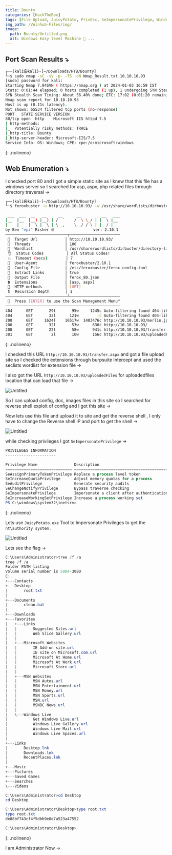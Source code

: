 ```yaml
---
title: Bounty
categories: [HackTheBox]
tags: [File Upload, JuicyPotato, PrivEsc, SeImpersonatePrivilege, Windows, config]
img_path: /Vulnhub-Files/img/
image:
  path: Bounty/Untitled.png
  alt: Windows Easy level Machine 📂 ...
---
```


## Port Scan Results ⤵️

```bash
┌──(kali㉿kali)-[~/Downloads/HTB/Bounty]
└─$ sudo nmap -sC -sV -p- -T5 -oN Nmap_Result.txt 10.10.10.93
[sudo] password for kali: 
Starting Nmap 7.94SVN ( https://nmap.org ) at 2024-01-03 16:59 IST
Stats: 0:01:44 elapsed; 0 hosts completed (1 up), 1 undergoing SYN Stealth Scan
SYN Stealth Scan Timing: About 56.40% done; ETC: 17:02 (0:01:20 remaining)
Nmap scan report for 10.10.10.93
Host is up (0.11s latency).
Not shown: 65534 filtered tcp ports (no-response)
PORT   STATE SERVICE VERSION
80/tcp open  http    Microsoft IIS httpd 7.5
| http-methods: 
|_  Potentially risky methods: TRACE
|_http-title: Bounty
|_http-server-header: Microsoft-IIS/7.5
Service Info: OS: Windows; CPE: cpe:/o:microsoft:windows
```
{: .nolineno}

## Web Enumeration ⤵️

I checked port 80 and I got a simple static site as I knew that this file has a windows server so I searched for asp, aspx, php related files through directory traversal →

```bash
┌──(kali㉿kali)-[~/Downloads/HTB/Bounty]
└─$ feroxbuster -u http://10.10.10.93/ -w /usr/share/wordlists/dirbuster/directory-list-2.3-medium.txt -t 100 -o ferox_80.json --depth 1 -x asp,aspx

 ___  ___  __   __     __      __         __   ___
|__  |__  |__) |__) | /  `    /  \ \_/ | |  \ |__
|    |___ |  \ |  \ | \__,    \__/ / \ | |__/ |___
by Ben "epi" Risher 🤓                 ver: 2.10.1
───────────────────────────┬──────────────────────
 🎯  Target Url            │ http://10.10.10.93/
 🚀  Threads               │ 100
 📖  Wordlist              │ /usr/share/wordlists/dirbuster/directory-list-2.3-medium.txt
 👌  Status Codes          │ All Status Codes!
 💥  Timeout (secs)        │ 7
 🦡  User-Agent            │ feroxbuster/2.10.1
 💉  Config File           │ /etc/feroxbuster/ferox-config.toml
 🔎  Extract Links         │ true
 💾  Output File           │ ferox_80.json
 💲  Extensions            │ [asp, aspx]
 🏁  HTTP methods          │ [GET]
 🔃  Recursion Depth       │ 1
───────────────────────────┴──────────────────────
 🏁  Press [ENTER] to use the Scan Management Menu™
──────────────────────────────────────────────────
404      GET       29l       95w     1245c Auto-filtering found 404-like response and created new filter; toggle off with --dont-filter
404      GET       32l      121w        -c Auto-filtering found 404-like response and created new filter; toggle off with --dont-filter
200      GET     1624l    16517w  1403476c http://10.10.10.93/merlin.jpg
200      GET       32l       53w      630c http://10.10.10.93/
200      GET       22l       58w      941c http://10.10.10.93/transfer.aspx
301      GET        2l       10w      156c http://10.10.10.93/uploadedFiles => http://10.10.10.93/uploadedFiles/
```
{: .nolineno}

I checked this URL `http://10.10.10.93/transfer.aspx` and got a file upload site so I checked the extensions through burpsuite Intercept and used the seclists wordlist for extension file →



I also got the URL `http://10.10.10.93/uploadedFiles` for uploadedfiles location that can load that file →

![Untitled](Bounty/Untitled%201.png)

So I can upload config, doc, images files in this site so I searched for reverse shell exploit of config and I got this site →

[](https://github.com/d4t4s3c/Offensive-Reverse-Shell-Cheat-Sheet/blob/master/web.config)

Now lets use this file and upload it to site and get the reverse shell , I only have to change the Reverse shell IP and port to get the shell →

![Untitled](Bounty/Untitled%202.png)

while checking privileges I got  `SeImpersonatePrivilege` →

```powershell
PRIVILEGES INFORMATION
----------------------

Privilege Name                Description                               State   
============================= ========================================= ========
SeAssignPrimaryTokenPrivilege Replace a process level token             Disabled
SeIncreaseQuotaPrivilege      Adjust memory quotas for a process        Disabled
SeAuditPrivilege              Generate security audits                  Disabled
SeChangeNotifyPrivilege       Bypass traverse checking                  Enabled 
SeImpersonatePrivilege        Impersonate a client after authentication Enabled 
SeIncreaseWorkingSetPrivilege Increase a process working set            Disabled
PS C:\windows\system32\inetsrv>
```
{: .nolineno}

Lets use `JuicyPotato.exe` Tool to Impersonate Privileges to get the `nt\authority system` .

![Untitled](Bounty/Untitled%203.png)

Lets see the flag →

```powershell
C:\Users\Administrator>tree /f /a
tree /f /a
Folder PATH listing
Volume serial number is 5084-30B0
C:.
+---Contacts
+---Desktop
|       root.txt
|       
+---Documents
|       clean.bat
|       
+---Downloads
+---Favorites
|   +---Links
|   |       Suggested Sites.url
|   |       Web Slice Gallery.url
|   |       
|   +---Microsoft Websites
|   |       IE Add-on site.url
|   |       IE site on Microsoft.com.url
|   |       Microsoft At Home.url
|   |       Microsoft At Work.url
|   |       Microsoft Store.url
|   |       
|   +---MSN Websites
|   |       MSN Autos.url
|   |       MSN Entertainment.url
|   |       MSN Money.url
|   |       MSN Sports.url
|   |       MSN.url
|   |       MSNBC News.url
|   |       
|   \---Windows Live
|           Get Windows Live.url
|           Windows Live Gallery.url
|           Windows Live Mail.url
|           Windows Live Spaces.url
|           
+---Links
|       Desktop.lnk
|       Downloads.lnk
|       RecentPlaces.lnk
|       
+---Music
+---Pictures
+---Saved Games
+---Searches
\---Videos

C:\Users\Administrator>cd Desktop
cd Desktop

C:\Users\Administrator\Desktop>type root.txt
type root.txt
de88bf743cf4f5dbb9e8e7a523a47552

C:\Users\Administrator\Desktop>
```
{: .nolineno}

I am Administrator Now →
